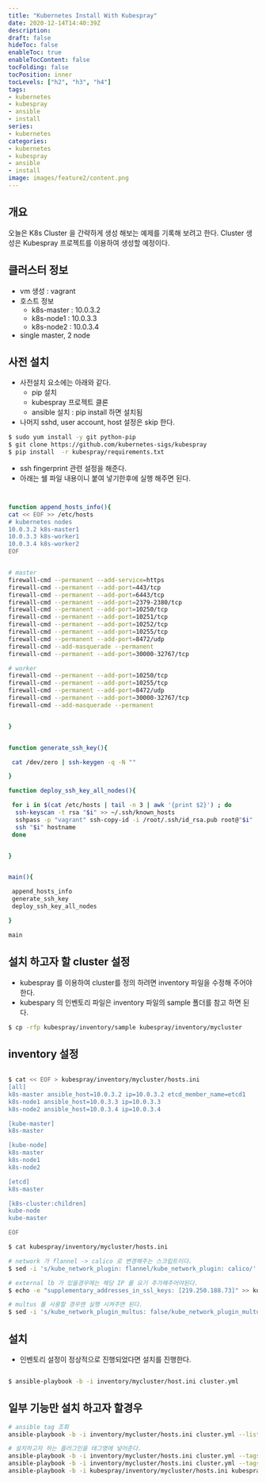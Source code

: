 ```yaml
---
title: "Kubernetes Install With Kubespray"
date: 2020-12-14T14:40:39Z
description:
draft: false
hideToc: false
enableToc: true
enableTocContent: false
tocFolding: false
tocPosition: inner
tocLevels: ["h2", "h3", "h4"]
tags:
- kubernetes 
- kubespray 
- ansible 
- install 
series:
- kubernetes 
categories:
- kubernetes 
- kubespray 
- ansible 
- install 
image: images/feature2/content.png
---
```



## 개요 

오늘은 K8s Cluster 을 간략하게 생성 해보는 예제를 기록해 보려고 한다. 
Cluster 생성은 Kubespray 프로젝트를 이용하여 생성할 예정이다. 

## 클러스터 정보 

* vm 생성 : vagrant 
* 호스트 정보 
    * k8s-master : 10.0.3.2
    * k8s-node1 : 10.0.3.3
    * k8s-node2  : 10.0.3.4
* single master, 2 node 

## 사전 설치 

* 사전설치 요소에는 아래와 같다. 
    * pip 설치 
    * kubespray 프로젝트 클론 
    * ansible 설치 : pip install 하면 설치됨  
* 나머지 sshd, user account,  host 설정은 skip 한다. 

```sh 
$ sudo yum install -y git python-pip 
$ git clone https://github.com/kubernetes-sigs/kubespray
$ pip install  -r kubespray/requirements.txt
```

* ssh fingerprint 관련 설정을 해준다. 
* 아래는 쉘 파일 내용이니 붙여 넣기한후에 실행 해주면 된다. 

```sh 


function append_hosts_info(){
cat << EOF >> /etc/hosts
# kubernetes nodes
10.0.3.2 k8s-master1
10.0.3.3 k8s-worker1
10.0.3.4 k8s-worker2
EOF


# master 
firewall-cmd --permanent --add-service=https
firewall-cmd --permanent --add-port=443/tcp
firewall-cmd --permanent --add-port=6443/tcp
firewall-cmd --permanent --add-port=2379-2380/tcp
firewall-cmd --permanent --add-port=10250/tcp
firewall-cmd --permanent --add-port=10251/tcp
firewall-cmd --permanent --add-port=10252/tcp
firewall-cmd --permanent --add-port=10255/tcp
firewall-cmd --permanent --add-port=8472/udp
firewall-cmd --add-masquerade --permanent
firewall-cmd --permanent --add-port=30000-32767/tcp

# worker 
firewall-cmd --permanent --add-port=10250/tcp
firewall-cmd --permanent --add-port=10255/tcp
firewall-cmd --permanent --add-port=8472/udp
firewall-cmd --permanent --add-port=30000-32767/tcp
firewall-cmd --add-masquerade --permanent


}


function generate_ssh_key(){

 cat /dev/zero | ssh-keygen -q -N ""

}

function deploy_ssh_key_all_nodes(){

 for i in $(cat /etc/hosts | tail -n 3 | awk '{print $2}') ; do
  ssh-keyscan -t rsa "$i" >> ~/.ssh/known_hosts
  sshpass -p "vagrant" ssh-copy-id -i /root/.ssh/id_rsa.pub root@"$i"
  ssh "$i" hostname
 done


}


main(){

 append_hosts_info
 generate_ssh_key
 deploy_ssh_key_all_nodes

}

main

```

## 설치 하고자 할 cluster 설정 

* kubespray 를 이용하여 cluster를 정의 하려면 inventory 파일을 수정해 주어야 한다. 
* kubespary 의 인벤토리 파일은 inventory 파일의 sample 폴더를 참고 하면 된다. 

```sh 
$ cp -rfp kubespray/inventory/sample kubespray/inventory/mycluster
```


## inventory 설정 

```sh 

$ cat << EOF > kubespray/inventory/mycluster/hosts.ini
[all]
k8s-master ansible_host=10.0.3.2 ip=10.0.3.2 etcd_member_name=etcd1
k8s-node1 ansible_host=10.0.3.3 ip=10.0.3.3
k8s-node2 ansible_host=10.0.3.4 ip=10.0.3.4

[kube-master]
k8s-master

[kube-node]
k8s-master
k8s-node1
k8s-node2

[etcd]
k8s-master

[k8s-cluster:children]
kube-node
kube-master

EOF

$ cat kubespray/inventory/mycluster/hosts.ini

# network 가 flannel -> calico 로 변경해주는 스크립트이다. 
$ sed -i 's/kube_network_plugin: flannel/kube_network_plugin: calico/' kubespray/inventory/mycluster/group_vars/k8s-cluster/k8s-cluster.yml

# external lb 가 있을경우에는 해당 IP 를 요기 추가해주어야된다. 
$ echo -e "supplementary_addresses_in_ssl_keys: [219.250.188.73]" >> kubespray/inventory/mycluster/group_vars/k8s-cluster/k8s-cluster.yml

# multus 를 사용할 경우엔 실행 시켜주면 된다. 
$ sed -i 's/kube_network_plugin_multus: false/kube_network_plugin_multus: true/' kubespray/inventory/mycluster/group_vars/k8s-cluster/k8s-cluster.yml

```

## 설치 

* 인벤토리 설정이 정상적으로 진행되었다면 설치를 진행한다. 

```sh 

$ ansible-playbook -b -i inventory/mycluster/host.ini cluster.yml 

```

## 일부 기능만 설치 하고자 할경우 

```sh 
# ansible tag 조회 
ansible-playbook -b -i inventory/mycluster/hosts.ini cluster.yml --list-tags

# 설치하고자 하는 플러그인을 태그명에 넣어준다. 
ansible-playbook -b -i inventory/mycluster/hosts.ini cluster.yml --tags="rbd-provisioner,helm,metrics_server"
ansible-playbook -b -i inventory/mycluster/hosts.ini cluster.yml --tags="ingress_controller"
ansible-playbook -b -i kubespray/inventory/mycluster/hosts.ini kubespray/cluster.yml --tags="coredns,nodelocaldns"


```
